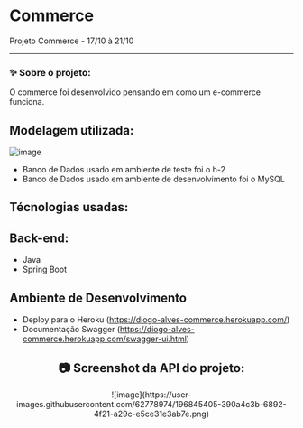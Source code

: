 # Commerce
Projeto Commerce - 17/10 à 21/10


_________

  
### ✨ Sobre o projeto:
O commerce foi desenvolvido pensando em como um e-commerce funciona.
 
## Modelagem utilizada:

![image](https://user-images.githubusercontent.com/62778974/196843617-7281da53-b829-4367-9492-12ebb102b7b7.png)

* Banco de Dados usado em ambiente de teste foi o h-2
* Banco de Dados usado em ambiente de desenvolvimento foi o MySQL
 
## Técnologias usadas:

## Back-end:

* Java
* Spring Boot

## Ambiente de Desenvolvimento

* Deploy para o Heroku (https://diogo-alves-commerce.herokuapp.com/)
* Documentação Swagger (https://diogo-alves-commerce.herokuapp.com/swagger-ui.html)
 
<h2 align="center"> 📷 Screenshot da API do projeto: </h2>
<p align="center">
![image](https://user-images.githubusercontent.com/62778974/196845405-390a4c3b-6892-4f21-a29c-e5ce31e3ab7e.png)
</p>
